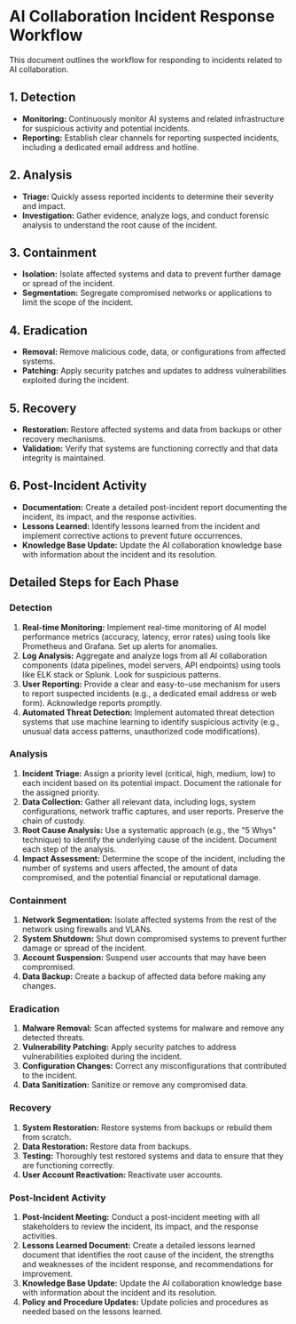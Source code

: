 # AI Collaboration Incident Response Workflow

This document outlines the workflow for responding to incidents related to AI collaboration.

## 1. Detection
*   **Monitoring:** Continuously monitor AI systems and related infrastructure for suspicious activity and potential incidents.
*   **Reporting:** Establish clear channels for reporting suspected incidents, including a dedicated email address and hotline.

## 2. Analysis
*   **Triage:** Quickly assess reported incidents to determine their severity and impact.
*   **Investigation:** Gather evidence, analyze logs, and conduct forensic analysis to understand the root cause of the incident.

## 3. Containment
*   **Isolation:** Isolate affected systems and data to prevent further damage or spread of the incident.
*   **Segmentation:** Segregate compromised networks or applications to limit the scope of the incident.

## 4. Eradication
*   **Removal:** Remove malicious code, data, or configurations from affected systems.
*   **Patching:** Apply security patches and updates to address vulnerabilities exploited during the incident.

## 5. Recovery
*   **Restoration:** Restore affected systems and data from backups or other recovery mechanisms.
*   **Validation:** Verify that systems are functioning correctly and that data integrity is maintained.

## 6. Post-Incident Activity
*   **Documentation:** Create a detailed post-incident report documenting the incident, its impact, and the response activities.
*   **Lessons Learned:** Identify lessons learned from the incident and implement corrective actions to prevent future occurrences.
*   **Knowledge Base Update:** Update the AI collaboration knowledge base with information about the incident and its resolution.

## Detailed Steps for Each Phase

### Detection
1.  **Real-time Monitoring:** Implement real-time monitoring of AI model performance metrics (accuracy, latency, error rates) using tools like Prometheus and Grafana. Set up alerts for anomalies.
2.  **Log Analysis:** Aggregate and analyze logs from all AI collaboration components (data pipelines, model servers, API endpoints) using tools like ELK stack or Splunk. Look for suspicious patterns.
3.  **User Reporting:** Provide a clear and easy-to-use mechanism for users to report suspected incidents (e.g., a dedicated email address or web form). Acknowledge reports promptly.
4.  **Automated Threat Detection:** Implement automated threat detection systems that use machine learning to identify suspicious activity (e.g., unusual data access patterns, unauthorized code modifications).

### Analysis
1.  **Incident Triage:** Assign a priority level (critical, high, medium, low) to each incident based on its potential impact. Document the rationale for the assigned priority.
2.  **Data Collection:** Gather all relevant data, including logs, system configurations, network traffic captures, and user reports. Preserve the chain of custody.
3.  **Root Cause Analysis:** Use a systematic approach (e.g., the "5 Whys" technique) to identify the underlying cause of the incident. Document each step of the analysis.
4.  **Impact Assessment:** Determine the scope of the incident, including the number of systems and users affected, the amount of data compromised, and the potential financial or reputational damage.

### Containment
1.  **Network Segmentation:** Isolate affected systems from the rest of the network using firewalls and VLANs.
2.  **System Shutdown:** Shut down compromised systems to prevent further damage or spread of the incident.
3.  **Account Suspension:** Suspend user accounts that may have been compromised.
4.  **Data Backup:** Create a backup of affected data before making any changes.

### Eradication
1.  **Malware Removal:** Scan affected systems for malware and remove any detected threats.
2.  **Vulnerability Patching:** Apply security patches to address vulnerabilities exploited during the incident.
3.  **Configuration Changes:** Correct any misconfigurations that contributed to the incident.
4.  **Data Sanitization:** Sanitize or remove any compromised data.

### Recovery
1.  **System Restoration:** Restore systems from backups or rebuild them from scratch.
2.  **Data Restoration:** Restore data from backups.
3.  **Testing:** Thoroughly test restored systems and data to ensure that they are functioning correctly.
4.  **User Account Reactivation:** Reactivate user accounts.

### Post-Incident Activity
1.  **Post-Incident Meeting:** Conduct a post-incident meeting with all stakeholders to review the incident, its impact, and the response activities.
2.  **Lessons Learned Document:** Create a detailed lessons learned document that identifies the root cause of the incident, the strengths and weaknesses of the incident response, and recommendations for improvement.
3.  **Knowledge Base Update:** Update the AI collaboration knowledge base with information about the incident and its resolution.
4.  **Policy and Procedure Updates:** Update policies and procedures as needed based on the lessons learned.

